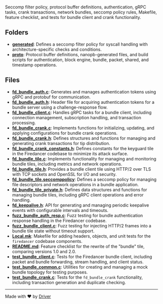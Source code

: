 <!--------------------------------------------------------------------------------->
<!-- IMPORTANT: This file is auto-generated by Driver (https://driver.ai). -------->
<!-- Manual edits may be overwritten on future commits. --------------------------->
<!--------------------------------------------------------------------------------->

Seccomp filter policy, protocol buffer definitions, authentication, gRPC tasks, crank transactions, network bundles, seccomp policy rules, Makefile, feature checklist, and tests for bundle client and crank functionality.

## Folders
- **[generated](generated/README.md)**: Defines a seccomp filter policy for syscall handling with architecture-specific checks and conditions.
- **[proto](proto/README.md)**: Protocol buffer definitions, nanopb-generated files, and build scripts for authentication, block engine, bundle, packet, shared, and timestamp operations.

## Files
- **[fd_bundle_auth.c](fd_bundle_auth.c.md)**: Generates and manages authentication tokens using gRPC and protobuf for communication.
- **[fd_bundle_auth.h](fd_bundle_auth.h.md)**: Header file for acquiring authentication tokens for a bundle server using a challenge-response flow.
- **[fd_bundle_client.c](fd_bundle_client.c.md)**: Handles gRPC tasks for a bundle client, including connection management, subscription handling, and transaction processing.
- **[fd_bundle_crank.c](fd_bundle_crank.c.md)**: Implements functions for initializing, updating, and applying configurations for bundle crank operations.
- **[fd_bundle_crank.h](fd_bundle_crank.h.md)**: Defines structures and functions for managing and generating crank transactions for tip distribution.
- **[fd_bundle_crank_constants.h](fd_bundle_crank_constants.h.md)**: Defines constants for the keyguard tile in the Firedancer codebase to minimize its attack surface.
- **[fd_bundle_tile.c](fd_bundle_tile.c.md)**: Implements functionality for managing and monitoring bundle tiles, including metrics and network operations.
- **[fd_bundle_tile.h](fd_bundle_tile.h.md)**: Provides a bundle client tile using HTTP/2 over TLS with TCP sockets and OpenSSL for I/O and security.
- **[fd_bundle_tile.seccomppolicy](fd_bundle_tile.seccomppolicy.md)**: Defines a seccomp policy for managing file descriptors and network operations in a bundle application.
- **[fd_bundle_tile_private.h](fd_bundle_tile_private.h.md)**: Defines data structures and functions for managing bundle tiles, including gRPC client operations and error handling.
- **[fd_keepalive.h](fd_keepalive.h.md)**: API for generating and managing periodic keepalive events with configurable intervals and timeouts.
- **[fuzz_bundle_auth_resp.c](fuzz_bundle_auth_resp.c.md)**: Fuzz testing for bundle authentication response handling in the Firedancer codebase.
- **[fuzz_bundle_client.c](fuzz_bundle_client.c.md)**: Fuzz testing for injecting HTTP/2 frames into a bundle tile state without timeout support.
- **[Local.mk](Local.mk.md)**: Makefile for adding headers, objects, and unit tests for the `firedancer` codebase components.
- **[README.md](README.md.md)**: Feature checklist for the rewrite of the "bundle" tile, comparing versions 1.0 and 2.0.
- **[test_bundle_client.c](test_bundle_client.c.md)**: Tests for the Firedancer bundle client, including packet and bundle forwarding, stream handling, and client status.
- **[test_bundle_common.c](test_bundle_common.c.md)**: Utilities for creating and managing a mock bundle topology for testing purposes.
- **[test_bundle_crank.c](test_bundle_crank.c.md)**: Tests for the `fd_bundle_crank` functionality, including transaction generation and duplicate checking.

---
Made with ❤️ by [Driver](https://www.driver.ai/)